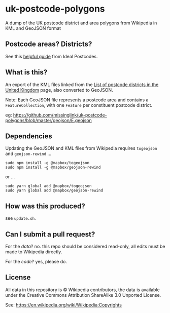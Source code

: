 
# uk-postcode-polygons

A dump of the UK postcode district and area polygons from Wikipedia in KML and GeoJSON format

## Postcode areas? Districts?

See this [helpful guide](https://ideal-postcodes.co.uk/guides/uk-postcode-format) from Ideal Postcodes.

## What is this?

An export of the KML files linked from the [List of postcode districts in the United Kingdom](https://en.wikipedia.org/w/index.php?title=List_of_postcode_districts_in_the_United_Kingdom) page, also converted to GeoJSON.

Note: Each GeoJSON file represents a postcode area and contains a `FeatureCollection`, with one `Feature` per constituent postcode district.

eg: https://github.com/missinglink/uk-postcode-polygons/blob/master/geojson/E.geojson

## Dependencies

Updating the GeoJSON and KML files from Wikipedia requires `togeojson` and `geojson-rewind` ...

```
sudo npm install -g @mapbox/togeojson
sudo npm install -g @mapbox/geojson-rewind
```

or ...

```
sudo yarn global add @mapbox/togeojson
sudo yarn global add @mapbox/geojson-rewind
````

## How was this produced?

see `update.sh`.

## Can I submit a pull request?

For the _data_? no. this repo should be considered read-only, all edits must be made to Wikipedia directly.

For the _code_? yes, please do.

## License

All data in this repository is © Wikipedia contributors, the data is available under the Creative Commons Attribution ShareAlike 3.0 Unported License.

See: https://en.wikipedia.org/wiki/Wikipedia:Copyrights

